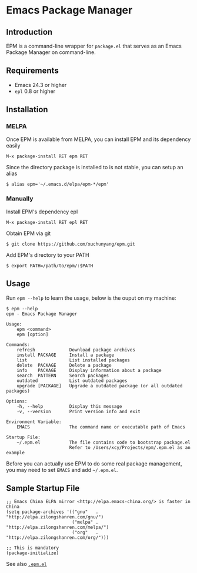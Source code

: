 # Emacs Package Manager

## Introduction

EPM is a command-line wrapper for `package.el` that serves as an Emacs Package Manager on command-line.

## Requirements

- Emacs 24.3 or higher
- `epl` 0.8 or higher

## Installation

### MELPA

Once EPM is available from MELPA, you can install EPM and its dependency easily

    M-x package-install RET epm RET

Since the directory package is installed to is not stable, you can setup an alias

    $ alias epm='~/.emacs.d/elpa/epm-*/epm'

### Manually

Install EPM's dependency epl

    M-x package-install RET epl RET

Obtain EPM via git

    $ git clone https://github.com/xuchunyang/epm.git

Add EPM's directory to your PATH

    $ export PATH=/path/to/epm/:$PATH

## Usage

Run `epm --help` to learn the usage, below is the ouput on my machine:


```
$ epm --help
epm - Emacs Package Manager

Usage:
    epm <command>
    epm [option]

Commands:
    refresh             Download package archives
    install PACKAGE     Install a package
    list                List installed packages
    delete  PACKAGE     Delete a package
    info    PACKAGE     Display information about a package
    search  PATTERN     Search packages
    outdated            List outdated packages
    upgrade [PACKAGE]   Upgrade a outdated package (or all outdated packages)

Options:
    -h, --help          Display this message
    -v, --version       Print version info and exit

Environment Variable:
    EMACS               The command name or executable path of Emacs

Startup File:
    ~/.epm.el           The file contains code to bootstrap package.el
                        Refer to /Users/xcy/Projects/epm/.epm.el as an example
```

Before you can actually use EPM to do some real package management,
you may need to set `EMACS` and add `~/.epm.el`.

## Sample Startup File

```emacs-lisp
;; Emacs China ELPA mirror <http://elpa.emacs-china.org/> is faster in China
(setq package-archives '(("gnu"   . "http://elpa.zilongshanren.com/gnu/")
                         ("melpa" . "http://elpa.zilongshanren.com/melpa/")
                         ("org"   . "http://elpa.zilongshanren.com/org/")))

;; This is mandatory
(package-initialize)
```

See also [`.epm.el`](./.epm.el)
